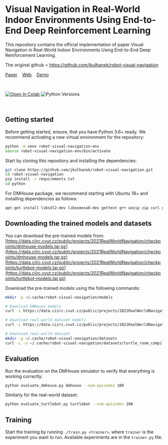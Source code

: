 # Visual Navigation in Real-World Indoor Environments Using End-to-End Deep Reinforcement Learning
This repository contains the official implementation of paper Visual Navigation in Real-World Indoor Environments Using End-to-End Deep Reinforcement Learning.

The original github = https://github.com/jkulhanek/robot-visual-navigation

[Paper](https://arxiv.org/pdf/2010.10903.pdf)&nbsp;&nbsp;&nbsp;
[Web](https://jkulhanek.github.io/robot-visual-navigation/)&nbsp;&nbsp;&nbsp;
[Demo](https://colab.research.google.com/github/jkulhanek/robot-visual-navigation/blob/master/notebooks/robot-visual-navigation-playground.ipynb)
 
<br>

[![Open In Colab](https://colab.research.google.com/assets/colab-badge.svg?style=for-the-badge)](https://colab.research.google.com/github/jkulhanek/robot-visual-navigation/blob/master/notebooks/robot-visual-navigation-playground.ipynb)
![Python Versions](https://img.shields.io/badge/Python-3.6%20%7C%203.7%20%7C%203.8%20%7C%203.9-blue)

<br>

## Getting started
Before getting started, ensure, that you have Python 3.6+ ready.
We recommend activating a new virtual environment for the repository:
```bash
python -m venv robot-visual-navigation-env
source robot-visual-navigation-env/bin/activate
```

Start by cloning this repository and installing the dependencies:
```bash
git clone https://github.com/jkulhanek/robot-visual-navigation.git
cd robot-visual-navigation
pip install -r requirements.txt
cd python
```

For DMHouse package, we recommend starting with Ubuntu 18+ and installing dependencies as follows:
```bash
apt-get install libsdl2-dev libosmesa6-dev gettext g++ unzip zip curl gnupg libstdc++6
```


## Downloading the trained models and datasets
You can download the pre-trained models from:
[https://data.ciirc.cvut.cz/public/projects/2021RealWorldNavigation/checkpoints/dmhouse-models.tar.gz](https://data.ciirc.cvut.cz/public/projects/2021RealWorldNavigation/checkpoints/dmhouse-models.tar.gz)
[https://data.ciirc.cvut.cz/public/projects/2021RealWorldNavigation/checkpoints/turtlebot-models.tar.gz](https://data.ciirc.cvut.cz/public/projects/2021RealWorldNavigation/checkpoints/turtlebot-models.tar.gz)


Download the pre-trained models using the following commands:
```bash
mkdir -p ~/.cache/robot-visual-navigation/models

# Download DMHouse models
curl -L https://data.ciirc.cvut.cz/public/projects/2021RealWorldNavigation/checkpoints/dmhouse-models.tar.gz | tar -xz -C ~/.cache/robot-visual-navigation/models

# Download real-world dataset models
curl -L https://data.ciirc.cvut.cz/public/projects/2021RealWorldNavigation/checkpoints/turtlebot-models.tar.gz | tar -xz -C ~/.cache/robot-visual-navigation/models

# Download real-world dataset
mkdir -p ~/.cache/robot-visual-navigation/datasets
curl -L -o ~/.cache/robot-visual-navigation/datasets/turtle_room_compiled.hdf5 https://data.ciirc.cvut.cz/public/projects/2021RealWorldNavigation/datasets/turtle_room_compiled.hdf5
```

## Evaluation
Run the evaluation on the DMHouse simulator to verify that everything is working correctly:
```bash
python evaluate_dmhouse.py dmhouse --num-episodes 100
```

Similarly for the real-world dataset:
```bash
python evaluate_turtlebot.py turtlebot --num-episodes 100
```

## Training
Start the training by running `./train.py <trainer>`, where `trainer` is the experiment you want to run. Available experiments are in the `trainer.py` file.
